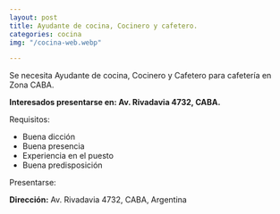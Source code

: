 ```yaml
---
layout: post
title: Ayudante de cocina, Cocinero y cafetero.
categories: cocina
img: "/cocina-web.webp"

---
```

Se necesita Ayudante de cocina, Cocinero y Cafetero para cafetería en Zona CABA.

**Interesados presentarse en: Av. Rivadavia 4732, CABA.**

Requisitos:

* Buena dicción
* Buena presencia
* Experiencia en el puesto
* Buena predisposición

Presentarse:

**Dirección:** Av. Rivadavia 4732, CABA, Argentina